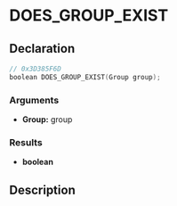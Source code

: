 # DOES_GROUP_EXIST

## Declaration
```cpp
// 0x3D385F6D
boolean DOES_GROUP_EXIST(Group group);
```

### Arguments
- **Group:** group

### Results
- **boolean**

## Description
